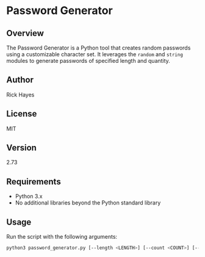 # Password Generator

## Overview
The Password Generator is a Python tool that creates random passwords using a customizable character set. It leverages the `random` and `string` modules to generate passwords of specified length and quantity.

## Author
Rick Hayes

## License
MIT

## Version
2.73

## Requirements
- Python 3.x
- No additional libraries beyond the Python standard library

## Usage
Run the script with the following arguments:

```bash
python3 password_generator.py [--length <LENGTH>] [--count <COUNT>] [--config <CONFIG_FILE>]
